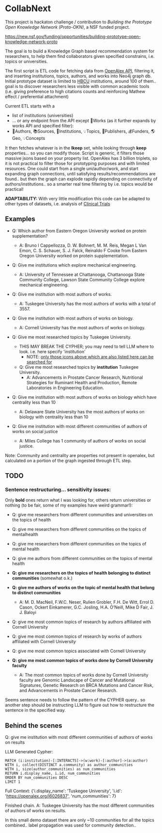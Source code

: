 # CollabNext

This project is hackaton challenge / contribution to *Building the Prototype Open Knowledge Network (Proto-OKN)*, a NSF funded project. 

https://new.nsf.gov/funding/opportunities/building-prototype-open-knowledge-network-proto

The goal is to build a Knowledge Graph based recommendation system for researchers, to help them find collaborators given specified constrains, i.e. topics or universities. 

The first script is ETL code for fetching data from [OpenAlex API](https://openalex.org/), filtering it, and inserting institutions, topics, authors, and works into Neo4j graph db. Initial prototype dataset is limited to [HBCU](https://en.wikipedia.org/wiki/List_of_historically_black_colleges_and_universities) institutions, around 100 of them.. goal is to discover researchers less visible with common academic tools (i.e. giving preference to high citations counts and reinforcing Mathew effect / preferential attachment)


Current ETL starts with a 
 - list of institutions (universities)
 - ... or any endpoint from the API except 📄Works (as it further expands by works API and specified filter):
 - 👩Authors, 📚Sources, 🏫Institutions, 💡Topics, 🏢Publishers, 💰Funders, 🌎Geo, 💡Concepts

It then fetches whatever is in the **lkeep** set, while looking through **keep** properties... so you can modify those. Script is generic, it filters those massive jsons based on your property list. OpenAlex has 3 billion triplets, so it is not practical to filter those for prototyping purposes and with limited resources. One could start from a single uni/author/work, and start expanding graph connections, until satisfying results/recommendations are found.. but then the graph can explode rapidly depending on connectivity of authors/institutions.. so a smarter real time filtering by i.e. topics would be practical!

**ADAPTABILITY:** With very little modification this code can be adapted to other types of datasets, i.e. analysis of [Clinical Trials](https://classic.clinicaltrials.gov/api/gui/ref/api_urls)

## Examples

 - Q: Which author from Eastern Oregon University worked on protein supplementation?
   - A: Bruno I Cappellozza, D. W. Bohnert, M. M. Reis, Megan L Van Emon, C. S. Schauer, S. J. Falck, Reinaldo F Cooke from Eastern Oregon University worked on protein supplementation.

 - Q: Give me institutions which explore mechanical engineering.
   - A: University of Tennessee at Chattanooga, Chattanooga State Community College, Lawson State Community College explore mechanical engineering.

 - Q: Give me institution with most authors of works.
   - A: Tuskegee University has the most authors of works with a total of 3557.

 - Q: Give me institution with most authors of works on biology.
   - A: Cornell University has the most authors of works on biology.
  
 - Q: Give me most researched topics by Tuskegee University.
   - THIS MAY BREAK THE CYPHER; you may need to tell LLM where to look. i.e. here specify 'institution'
       - NOTE: [only those icons above which are also listed here can be searched for](https://github.com/beviah/CollabNext/blob/main/openalex_api_etl.py#L172)
   - Q: Give me most researched topics by **institution** Tuskegee University.
     - A: Advancements in Prostate Cancer Research, Nutritional Strategies for Ruminant Health and Production, Remote Laboratories in Engineering Education.

 - Q: Give me institution with most authors of works on biology which have centrality less than 10
   - A: Delaware State University has the most authors of works on biology with centrality less than 10
    
 - Q: Give me institution with most different communities of authors of works on social justice
   - A: Miles College has 1 community of authors of works on social justice.

Note: Community and centrality are properties not present in openalex, but calculated on a portion of the graph ingested through ETL step. 

## TODO

### Sentence restructuring... sensitivity issues:

 Only **bold** ones return what I was looking for, others return universities or nothing (to be fair, some of my examples have weird grammar!):
 - Q: give me researchers from different communities and universities on the topics of health
 - Q: give me researchers from different communities on the topics of mentalhealth
 - Q: give me researchers from different communities on the topics of mental health
 - Q: give me authors from different communities on the topics of mental health
 - **Q: give me researchers on the topics of health belonging to distinct communities** (somewhat o.k.) 
 - **Q: give me authors of works on the topic of mental health that belong to distinct communities**
   - A: M. D. MacNeil, F.W.C. Neser, Rulien Grobler, F.H. De Witt, Errol D. Cason, Ockert Einkamerer, G.C. Josling, H.A. O’Neill, Mike D Fair, J. J. Baloyi
  
 - Q: give me most common topics of research by authors affiliated with Cornell University
 - Q: give me most common topics of research by works of authors affiliated with Cornell University
 - Q: give me most common topics associated with Cornell University
 - **Q: give me most common topics of works done by Cornell University faculty**
   - A: The most common topics of works done by Cornell University faculty are Genomic Landscape of Cancer and Mutational Signatures, Genetic Research on BRCA Mutations and Cancer Risk, and Advancements in Prostate Cancer Research.

Seems sentence needs to follow the pattern of the CYPHER query.. so another step should be instructing LLM to figure out how to restructure the sentence in the specified way. 


## Behind the scenes

Q: give me institution with most different communities of authors of works on results

LLM Generated Cypher:
```
MATCH (i:institution)-[:INTERACTS]->(w:work)-[:author]->(a:author)
WITH i, collect(DISTINCT a.community) as author_communities
WITH i, size(author_communities) as num_communities
RETURN i.display_name, i.id, num_communities
ORDER BY num_communities DESC
LIMIT 1
```

Full Context:
{'i.display_name': 'Tuskegee University', 'i.id': 'https://openalex.org/I6026837', 'num_communities': 7}

Finished chain.
A: Tuskegee University has the most different communities of authors of works on results.

In this small demo dataset there are only ~10 communities for all the topics combined.. label propagation was used for community detection.. 
